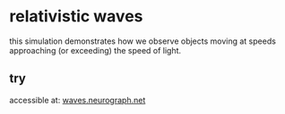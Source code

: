 # relativistic waves

this simulation demonstrates how we observe objects moving at speeds approaching (or exceeding) the speed of light. 

## try

accessible at: [waves.neurograph.net](https://waves.neurograph.net)